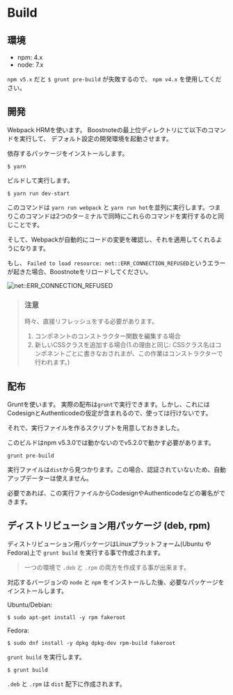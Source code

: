 # Build

## 環境
* npm: 4.x
* node: 7.x

`npm v5.x` だと `$ grunt pre-build` が失敗するので、 `npm v4.x` を使用してください。

## 開発

Webpack HRMを使います。
Boostnoteの最上位ディレクトリにて以下のコマンドを実行して、
デフォルト設定の開発環境を起動させます。

依存するパッケージをインストールします。

```
$ yarn
```

ビルドして実行します。

```
$ yarn run dev-start
```

このコマンドは `yarn run webpack` と `yarn run hot`を並列に実行します。つまりこのコマンドは2つのターミナルで同時にこれらのコマンドを実行するのと同じことです。

そして、Webpackが自動的にコードの変更を確認し、それを適用してくれるようになります。

もし、 `Failed to load resource: net::ERR_CONNECTION_REFUSED`というエラーが起きた場合、Boostnoteをリロードしてください。

![net::ERR_CONNECTION_REFUSED](https://cloud.githubusercontent.com/assets/11307908/24343004/081e66ae-1279-11e7-8d9e-7f478043d835.png)

> ### 注意
> 時々、直接リフレッシュをする必要があります。
> 1. コンポネントのコンストラクター関数を編集する場合
> 2. 新しいCSSクラスを追加する場合(1.の理由と同じ: CSSクラス名はコンポネントごとに書きなおされまが、この作業はコンストラクターで行われます。)

## 配布

Gruntを使います。
実際の配布は`grunt`で実行できます。しかし、これにはCodesignとAuthenticodeの仮定が含まれるので、使っては行けないです。

それで、実行ファイルを作るスクリプトを用意しておきました。

このビルドはnpm v5.3.0では動かないのでv5.2.0で動かす必要があります。

```
grunt pre-build
```

実行ファイルは`dist`から見つかります。この場合、認証されていないため、自動アップデーターは使えません。

必要であれば、この実行ファイルからCodesignやAuthenticodeなどの署名ができます。

## ディストリビューション用パッケージ (deb, rpm)

ディストリビューション用パッケージはLinuxプラットフォーム(Ubuntu や Fedora)上で `grunt build` を実行する事で作成されます。

> 一つの環境で `.deb` と `.rpm` の両方を作成する事が出来ます。


対応するバージョンの `node` と `npm` をインストールした後、必要なパッケージをインストールします。

Ubuntu/Debian:

```
$ sudo apt-get install -y rpm fakeroot
```

Fedora:

```
$ sudo dnf install -y dpkg dpkg-dev rpm-build fakeroot
```

`grunt build` を実行します。

```
$ grunt build
```

`.deb` と `.rpm` は `dist` 配下に作成されます。
